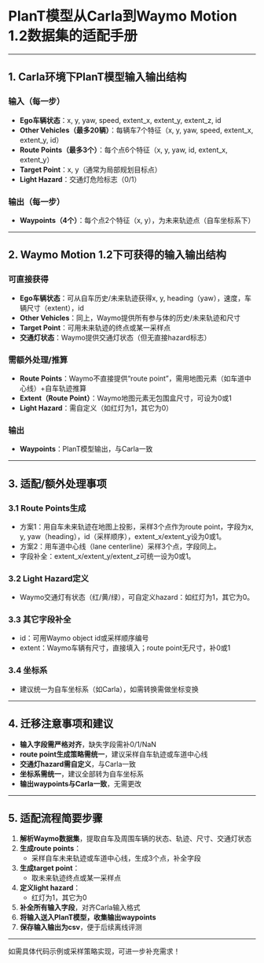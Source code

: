 # PlanT模型从Carla到Waymo Motion 1.2数据集的适配手册

---

## 1. Carla环境下PlanT模型输入输出结构

### 输入（每一步）
- **Ego车辆状态**：x, y, yaw, speed, extent_x, extent_y, extent_z, id
- **Other Vehicles（最多20辆）**：每辆车7个特征（x, y, yaw, speed, extent_x, extent_y, id）
- **Route Points（最多3个）**：每个点6个特征（x, y, yaw, id, extent_x, extent_y）
- **Target Point**：x, y（通常为局部规划目标点）
- **Light Hazard**：交通灯危险标志（0/1）

### 输出（每一步）
- **Waypoints（4个）**：每个点2个特征（x, y），为未来轨迹点（自车坐标系下）

---

## 2. Waymo Motion 1.2下可获得的输入输出结构

### 可直接获得
- **Ego车辆状态**：可从自车历史/未来轨迹获得x, y, heading（yaw），速度，车辆尺寸（extent），id
- **Other Vehicles**：同上，Waymo提供所有参与体的历史/未来轨迹和尺寸
- **Target Point**：可用未来轨迹的终点或某一采样点
- **交通灯状态**：Waymo提供交通灯状态（但无直接hazard标志）

### 需额外处理/推算
- **Route Points**：Waymo不直接提供“route point”，需用地图元素（如车道中心线）+自车轨迹推算
- **Extent（Route Point）**：Waymo地图元素无包围盒尺寸，可设为0或1
- **Light Hazard**：需自定义（如红灯为1，其它为0）

### 输出
- **Waypoints**：PlanT模型输出，与Carla一致

---

## 3. 适配/额外处理事项

### 3.1 Route Points生成
- 方案1：用自车未来轨迹在地图上投影，采样3个点作为route point，字段为x, y, yaw（heading），id（采样顺序），extent_x/extent_y设为0或1。
- 方案2：用车道中心线（lane centerline）采样3个点，字段同上。
- 字段补全：extent_x/extent_y/extent_z可统一设为0或1。

### 3.2 Light Hazard定义
- Waymo交通灯有状态（红/黄/绿），可自定义hazard：如红灯为1，其它为0。

### 3.3 其它字段补全
- id：可用Waymo object id或采样顺序编号
- extent：Waymo车辆有尺寸，直接填入；route point无尺寸，补0或1

### 3.4 坐标系
- 建议统一为自车坐标系（如Carla），如需转换需做坐标变换

---

## 4. 迁移注意事项和建议
- **输入字段需严格对齐**，缺失字段需补0/1/NaN
- **route point生成策略需统一**，建议采样自车轨迹或车道中心线
- **交通灯hazard需自定义**，与Carla一致
- **坐标系需统一**，建议全部转为自车坐标系
- **输出waypoints与Carla一致**，无需更改

---

## 5. 适配流程简要步骤

1. **解析Waymo数据集**，提取自车及周围车辆的状态、轨迹、尺寸、交通灯状态
2. **生成route points**：
   - 采样自车未来轨迹或车道中心线，生成3个点，补全字段
3. **生成target point**：
   - 取未来轨迹终点或某一采样点
4. **定义light hazard**：
   - 红灯为1，其它为0
5. **补全所有输入字段**，对齐Carla输入格式
6. **将输入送入PlanT模型，收集输出waypoints**
7. **保存输入输出为csv**，便于后续离线评测

---

如需具体代码示例或采样策略实现，可进一步补充需求！ 